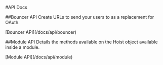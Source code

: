 #API Docs

##Bouncer API
Create URLs to send your users to as a replacement for OAuth. 
<div>[Bouncer API](/docs/api/bouncer)</div>

##Module API
Details the methods available on the Hoist object available inside a module.
<div>[Module API](/docs/api/module)</div>

